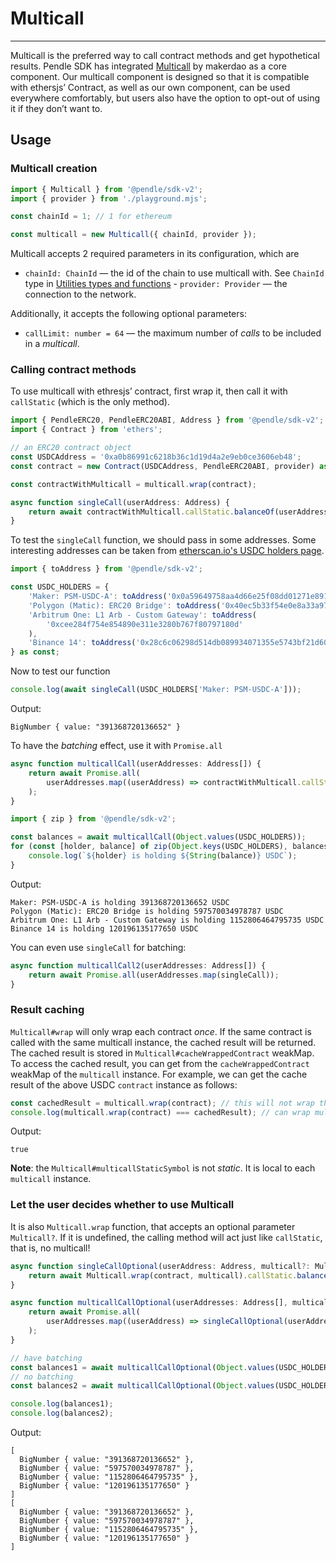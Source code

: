 
# Multicall

---

Multicall is the preferred way to call contract methods and get hypothetical
results. Pendle SDK has integrated
[Multicall](https://github.com/makerdao/multicall) by makerdao as a core
component. Our multicall component is designed so that it is compatible with
ethersjs’ Contract, as well as our own component, can be used everywhere
comfortably, but users also have the option to opt-out of using it if they don’t
want to.

## Usage

### Multicall creation

```ts
import { Multicall } from '@pendle/sdk-v2';
import { provider } from './playground.mjs';

const chainId = 1; // 1 for ethereum

const multicall = new Multicall({ chainId, provider });
```

Multicall accepts 2 required parameters in its configuration, which are

- `chainId: ChainId` — the id of the chain to use multicall with. See `ChainId` type in  [Utilities types and functions](./utilities-types-and-functions.mts.md) - `provider: Provider` — the connection to the network.

Additionally, it accepts the following optional parameters:

- `callLimit: number = 64` — the maximum number of *calls* to be included in a *multicall*.

### Calling contract methods

To use multicall with ethresjs’ contract, first wrap it, then call it with `callStatic` (which is the only method).

```ts
import { PendleERC20, PendleERC20ABI, Address } from '@pendle/sdk-v2';
import { Contract } from 'ethers';

// an ERC20 contract object
const USDCAddress = '0xa0b86991c6218b36c1d19d4a2e9eb0ce3606eb48';
const contract = new Contract(USDCAddress, PendleERC20ABI, provider) as PendleERC20;

const contractWithMulticall = multicall.wrap(contract);

async function singleCall(userAddress: Address) {
    return await contractWithMulticall.callStatic.balanceOf(userAddress);
}
```

To test the `singleCall` function, we should pass in some addresses. Some interesting addresses can be taken from [etherscan.io's USDC holders page](https://etherscan.io/token/0xa0b86991c6218b36c1d19d4a2e9eb0ce3606eb48#balances).

```ts
import { toAddress } from '@pendle/sdk-v2';

const USDC_HOLDERS = {
    'Maker: PSM-USDC-A': toAddress('0x0a59649758aa4d66e25f08dd01271e891fe52199'),
    'Polygon (Matic): ERC20 Bridge': toAddress('0x40ec5b33f54e0e8a33a975908c5ba1c14e5bbbdf'),
    'Arbitrum One: L1 Arb - Custom Gateway': toAddress(
        '0xcee284f754e854890e311e3280b767f80797180d'
    ),
    'Binance 14': toAddress('0x28c6c06298d514db089934071355e5743bf21d60'),
} as const;
```

Now to test our function

```ts
console.log(await singleCall(USDC_HOLDERS['Maker: PSM-USDC-A']));
```

Output:

```
BigNumber { value: "391368720136652" }
```

To have the *batching* effect, use it with `Promise.all`

```ts
async function multicallCall(userAddresses: Address[]) {
    return await Promise.all(
        userAddresses.map((userAddress) => contractWithMulticall.callStatic.balanceOf(userAddress))
    );
}
```



```ts
import { zip } from '@pendle/sdk-v2';

const balances = await multicallCall(Object.values(USDC_HOLDERS));
for (const [holder, balance] of zip(Object.keys(USDC_HOLDERS), balances)) {
    console.log(`${holder} is holding ${String(balance)} USDC`);
}
```

Output:

```
Maker: PSM-USDC-A is holding 391368720136652 USDC
Polygon (Matic): ERC20 Bridge is holding 597570034978787 USDC
Arbitrum One: L1 Arb - Custom Gateway is holding 1152806464795735 USDC
Binance 14 is holding 120196135177650 USDC
```

You can even use `singleCall` for batching:

```ts
async function multicallCall2(userAddresses: Address[]) {
    return await Promise.all(userAddresses.map(singleCall));
}
```

### Result caching

`Multicall#wrap` will only wrap each contract *once*. If the same contract is called with the same multicall instance, the cached result will be returned. The cached result is stored in `Multicall#cacheWrappedContract` weakMap. To access the cached result, you can get from the `cacheWrappedContract` weakMap of the `multicall` instance. For example, we can get the cache result of the above USDC `contract` instance as follows:

```ts
const cachedResult = multicall.wrap(contract); // this will not wrap the contract again, but return the cached result
console.log(multicall.wrap(contract) === cachedResult); // can wrap multiple times
```

Output:

```
true
```

**Note**: the `Multicall#multicallStaticSymbol` is not *static*. It is local to each `multicall` instance.

### Let the user decides whether to use Multicall

It is also `Multicall.wrap` function, that accepts an optional parameter `Multicall?`. If it is undefined, the calling method will act just like `callStatic`, that is, no multicall!

```ts
async function singleCallOptional(userAddress: Address, multicall?: Multicall) {
    return await Multicall.wrap(contract, multicall).callStatic.balanceOf(userAddress);
}

async function multicallCallOptional(userAddresses: Address[], multicall?: Multicall) {
    return await Promise.all(
        userAddresses.map((userAddress) => singleCallOptional(userAddress, multicall))
    );
}

// have batching
const balances1 = await multicallCallOptional(Object.values(USDC_HOLDERS), multicall);
// no batching
const balances2 = await multicallCallOptional(Object.values(USDC_HOLDERS));

console.log(balances1);
console.log(balances2);
```

Output:

```
[
  BigNumber { value: "391368720136652" },
  BigNumber { value: "597570034978787" },
  BigNumber { value: "1152806464795735" },
  BigNumber { value: "120196135177650" }
]
[
  BigNumber { value: "391368720136652" },
  BigNumber { value: "597570034978787" },
  BigNumber { value: "1152806464795735" },
  BigNumber { value: "120196135177650" }
]
```
